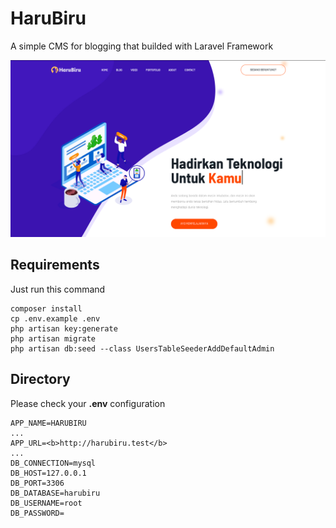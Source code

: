 # HaruBiru
A simple CMS for blogging that builded with Laravel Framework

<p align="center">
	<a name="top" href="https://github.com/anwareset/harubiru"><img src="https://github.com/anwareset/harubiru/raw/master/harubiru1.png"></a>
</p>

## Requirements
Just run this command
```text
composer install
cp .env.example .env
php artisan key:generate
php artisan migrate
php artisan db:seed --class UsersTableSeederAddDefaultAdmin
```

## Directory
Please check your <b>.env</b> configuration
```text
APP_NAME=HARUBIRU
...
APP_URL=<b>http://harubiru.test</b>
...
DB_CONNECTION=mysql
DB_HOST=127.0.0.1
DB_PORT=3306
DB_DATABASE=harubiru
DB_USERNAME=root
DB_PASSWORD=
```
